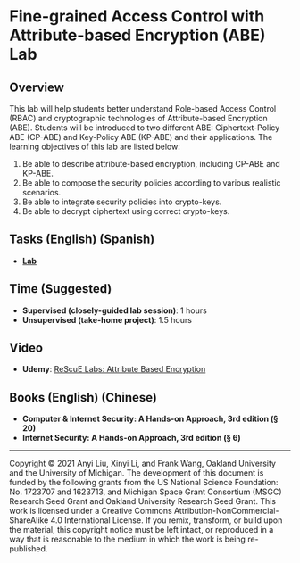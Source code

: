 # Fine-grained Access Control with Attribute-based Encryption (ABE) Lab

## Overview

This lab will help students better understand Role-based Access Control (RBAC) and cryptographic technologies of Attribute-based Encryption (ABE). Students will be introduced to two different ABE: Ciphertext-Policy ABE (CP-ABE) and Key-Policy ABE (KP-ABE) and their applications. The learning objectives of this lab are listed below:
1. Be able to describe attribute-based encryption, including CP-ABE and KP-ABE.
2. Be able to compose the security policies according to various realistic scenarios.
3. Be able to integrate security policies into crypto-keys.
4. Be able to decrypt ciphertext using correct crypto-keys.

## Tasks (English) (Spanish)

- **[Lab](Lab_Attribute_based_Encryption.pdf)**

## Time (Suggested)

- **Supervised (closely-guided lab session)**: 1 hours
- **Unsupervised (take-home project)**: 1.5 hours

## Video

- **Udemy**: [ReScuE Labs: Attribute Based Encryption](https://www.youtube.com/watch?v=9JX7ShrUYyQ)

## Books (English) (Chinese)

- **Computer & Internet Security: A Hands-on Approach, 3rd edition (§ 20)**
- **Internet Security: A Hands-on Approach, 3rd edition (§ 6)**

<!--## Feedback and Help

Please give us your feedback on this lab using this [feedback form](link-to-feedback-form).

The project is open source. If you are interested in contributing to this project, please check out our [Github page](https://github.com/your-github-repo).
-->
---

Copyright © 2021 Anyi Liu, Xinyi Li, and Frank Wang, Oakland University and the University of Michigan.
The development of this document is funded by the following grants from the US National Science Foundation: No. 1723707 and 1623713, and Michigan Space Grant Consortium (MSGC) Research Seed Grant and Oakland University Research Seed Grant. This work is licensed under a Creative Commons Attribution-NonCommercial-ShareAlike 4.0 International License. If you remix, transform, or build upon the material, this copyright notice must be left intact, or reproduced in a way that is reasonable to the medium in which the work is being re-published.
